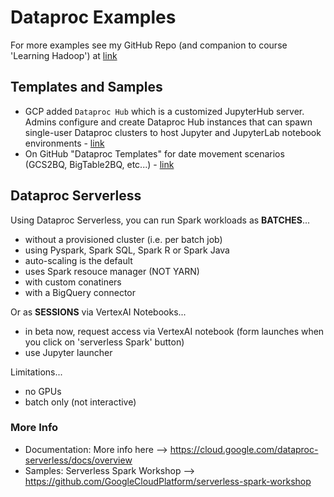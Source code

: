 # Dataproc Examples

For more examples see my GitHub Repo (and companion to course 'Learning Hadoop') at [link](https://github.com/lynnlangit/learning-hadoop-and-spark)

## Templates and Samples

- GCP added `Dataproc Hub` which is a customized JupyterHub server. Admins configure and create Dataproc Hub instances that can spawn single-user Dataproc clusters to host Jupyter and JupyterLab notebook environments - [link](https://cloud.google.com/dataproc/docs/tutorials/dataproc-hub-admins)
- On GitHub "Dataproc Templates" for date movement scenarios (GCS2BQ, BigTable2BQ, etc...) - [link](https://github.com/GoogleCloudPlatform/dataproc-templates/blob/main/README.md)

## Dataproc Serverless

Using Dataproc Serverless, you can run Spark workloads as **BATCHES**...
- without a provisioned cluster (i.e. per batch job)
- using Pyspark, Spark SQL, Spark R or Spark Java
- auto-scaling is the default
- uses Spark resouce manager (NOT YARN)
- with custom conatiners
- with a BigQuery connector

Or as **SESSIONS** via VertexAI Notebooks...
- in beta now, request access via VertexAI notebook (form launches when you click on 'serverless Spark' button)
- use Jupyter launcher


Limitations...
- no GPUs
- batch only (not interactive)

### More Info
- Documentation: More info here --> https://cloud.google.com/dataproc-serverless/docs/overview
- Samples: Serverless Spark Workshop --> https://github.com/GoogleCloudPlatform/serverless-spark-workshop

